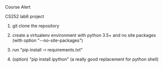 Course Alert

CS252 lab6 project

1. git clone the repository

2. create a virtualenv environment with python 3.5+ and no site packages (with option "--no-site-packages")

3. run "pip install -r requirements.txt"

4. (option) "pip install ipython" (a really good replacement for python shell)
